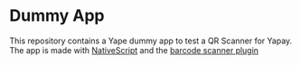 # Dummy App
This repository contains a Yape dummy app to test a QR Scanner for Yapay. The app is made with [NativeScript](https://www.nativescript.org/) and the [barcode scanner plugin](https://github.com/EddyVerbruggen/nativescript-barcodescanner)
